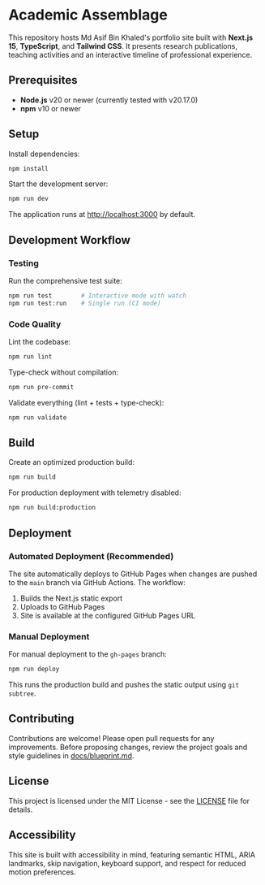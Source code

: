 # Academic Assemblage

This repository hosts Md Asif Bin Khaled's portfolio site built with **Next.js 15**, **TypeScript**, and **Tailwind CSS**. It presents research publications, teaching activities and an interactive timeline of professional experience.

## Prerequisites

- **Node.js** v20 or newer (currently tested with v20.17.0)
- **npm** v10 or newer

## Setup

Install dependencies:

```bash
npm install
```

Start the development server:

```bash
npm run dev
```

The application runs at <http://localhost:3000> by default.

## Development Workflow

### Testing

Run the comprehensive test suite:

```bash
npm run test        # Interactive mode with watch
npm run test:run    # Single run (CI mode)
```

### Code Quality

Lint the codebase:

```bash
npm run lint
```

Type-check without compilation:

```bash
npm run pre-commit
```

Validate everything (lint + tests + type-check):

```bash
npm run validate
```

## Build

Create an optimized production build:

```bash
npm run build
```

For production deployment with telemetry disabled:

```bash
npm run build:production
```

## Deployment

### Automated Deployment (Recommended)

The site automatically deploys to GitHub Pages when changes are pushed to the `main` branch via GitHub Actions. The workflow:

1. Builds the Next.js static export
2. Uploads to GitHub Pages
3. Site is available at the configured GitHub Pages URL

### Manual Deployment

For manual deployment to the `gh-pages` branch:

```bash
npm run deploy
```

This runs the production build and pushes the static output using `git subtree`.

## Contributing

Contributions are welcome! Please open pull requests for any improvements. Before proposing changes, review the project goals and style guidelines in [docs/blueprint.md](docs/blueprint.md).

## License

This project is licensed under the MIT License - see the [LICENSE](LICENSE) file for details.

## Accessibility

This site is built with accessibility in mind, featuring semantic HTML, ARIA landmarks, skip navigation, keyboard support, and respect for reduced motion preferences.

